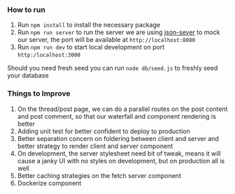 ### How to run

1. Run `npm install` to install the necessary package
2. Run `npm run server` to run the server we are using [json-sever](https://github.com/typicode/json-server) to mock our server, the port will be available at `http://localhost:8080`
3. Run `npm run dev` to start local development on port `http:/localhost:3000`

Should you need fresh seed you can run `node db/seed.js` to freshly seed your database

### Things to Improve

1. On the thread/post page, we can do a parallel routes on the post content and post comment, so that our waterfall and component rendering is better
2. Adding unit test for better confident to deploy to production
3. Better separation concern on foldering between client and server and better strategy to render client and server component
4. On development, the server stylesheet need bit of tweak, means it will cause a janky UI with no styles on development, but on production all is well
5. Better caching strategies on the fetch server component
6. Dockerize component 